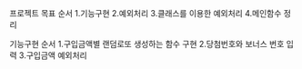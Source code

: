 프로젝트 목표 순서
1.기능구현
2.예외처리
3.클래스를 이용한 예외처리
4.메인함수 정리

기능구현 순서
1.구입금액별 랜덤로또 생성하는 함수 구현
2.당첨번호와 보너스 번호 입력
3.구입금액 예외처리
